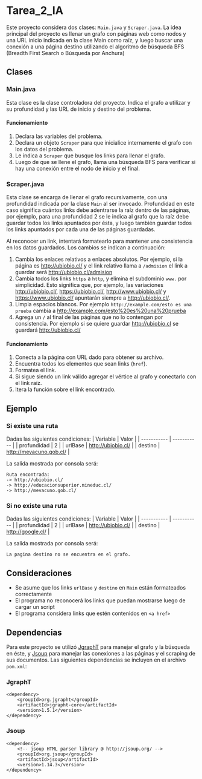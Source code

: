# Tarea_2_IA

Este proyecto considera dos clases: `Main.java` y `Scraper.java`. La idea principal del proyecto es llenar un grafo con páginas web como nodos y una URL inicio indicada en la clase Main como raíz, y luego buscar una conexión a una página destino utilizando el algoritmo de búsqueda BFS (Breadth First Search o Búsqueda por Anchura)

## Clases

### Main.java

Esta clase es la clase controladora del proyecto. Indica el grafo a utilizar y su profundidad y las URL de inicio y destino del problema.

#### Funcionamiento

1. Declara las variables del problema.
2. Declara un objeto `Scraper` para que inicialice internamente el grafo con los datos del problema.
3. Le indica a `Scraper` que busque los links para llenar el grafo.
4. Luego de que se llene el grafo, llama una búsqueda BFS para verificar si hay una conexión entre el nodo de inicio y el final.

### Scraper.java

Esta clase se encarga de llenar el grafo recursivamente, con una profundidad indicada por la clase `Main` al ser invocado. Profundidad en este caso significa cuántos links debe adentrarse la raíz dentro de las páginas, por ejemplo, para una profundidad 2 se le indica al grafo que la raíz debe guardar todos los links apuntados por ésta, y luego también guardar todos los links apuntados por cada una de las páginas guardadas.

Al reconocer un link, intentará formatearlo para mantener una consistencia en los datos guardados. Los cambios se indican a continuación:

1. Cambia los enlaces relativos a enlaces absolutos. Por ejemplo, si la página es <http://ubiobio.cl/> y el link relativo llama a `/admision` el link a guardar será <http://ubiobio.cl/admision>
2. Cambia todos los links `https` a `http`, y elimina el subdominio `www.` por simplicidad. Esto significa que, por ejemplo, las variaciones <http://ubiobio.cl/>, <https://ubiobio.cl/>, <http://www.ubiobio.cl/> y <https://www.ubiobio.cl/> apuntarán siempre a <http://ubiobio.cl/>.
3. Limpia espacios blancos. Por ejemplo `http://example.com/esto es una prueba` cambia a <http://example.com/esto%20es%20una%20prueba>
4. Agrega un `/` al final de las páginas que no lo contengan por consistencia. Por ejemplo si se quiere guardar <http://ubiobio.cl> se guardará <http://ubiobio.cl/>

#### Funcionamiento

1. Conecta a la página con URL dado para obtener su archivo.
2. Encuentra todos los elementos que sean links (`href`).
3. Formatea el link.
4. Si sigue siendo un link válido agregar el vértice al grafo y conectarlo con el link raíz.
5. Itera la función sobre el link encontrado.

## Ejemplo

### Si existe una ruta

Dadas las siguientes condiciones: 
| Variable    | Valor |
| ----------- | ----------- |
| profundidad | 2       |
| urlBase  | http://ubiobio.cl/ |
| destino  | http://mevacuno.gob.cl/ |

La salida mostrada por consola será:

```
Ruta encontrada:
-> http://ubiobio.cl/
-> http://educacionsuperior.mineduc.cl/
-> http://mevacuno.gob.cl/
```

### Si no existe una ruta

Dadas las siguientes condiciones: 
| Variable    | Valor |
| ----------- | ----------- |
| profundidad | 2       |
| urlBase  | http://ubiobio.cl/ |
| destino  | http://google.cl/ |

La salida mostrada por consola será:

```
La pagina destino no se encuentra en el grafo.
```

## Consideraciones

- Se asume que los links `urlBase` y `destino` en `Main` están formateados correctamente
- El programa no reconocerá los links que puedan mostrarse luego de cargar un script
- El programa considera links que estén contenidos en `<a href>`

## Dependencias

Para este proyecto se utilizó [JgraphT](https://github.com/jgrapht/jgrapht) para manejar el grafo y la búsqueda en éste, y [Jsoup](https://github.com/jhy/jsoup/) para manejar las conexiones a las páginas y el scraping de sus documentos. Las siguientes dependencias se incluyen en el archivo `pom.xml`:

### JgraphT

```
<dependency>
    <groupId>org.jgrapht</groupId>
    <artifactId>jgrapht-core</artifactId>
    <version>1.5.1</version>
</dependency>
```

### Jsoup

```
<dependency>
    <!-- jsoup HTML parser library @ http://jsoup.org/ -->
    <groupId>org.jsoup</groupId>
    <artifactId>jsoup</artifactId>
    <version>1.14.3</version>
</dependency>
```
